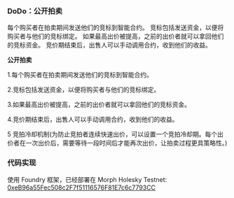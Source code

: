 ### DoDo：公开拍卖

每个购买者在拍卖期间发送他们的竞标到智能合约。 竞标包括发送资金，以便将购买者与他们的竞标绑定。 如果最高出价被提高，之前的出价者就可以拿回他们的竞标资金。 竞价期结束后，出售人可以手动调用合约，收到他们的收益。

**公开拍卖**

1.每个购买者在拍卖期间发送他们的竞标到智能合约。

2.竞标包括发送资金，以便将购买者与他们的竞标绑定。

3.如果最高出价被提高，之前的出价者就可以拿回他们的竞标资金。

4.竞价期结束后，出售人可以手动调用合约，收到他们的收益。

5 竞拍冷却机制(为防止竞拍者连续快速出价，可以设置一个竞拍冷却期。每个出价者在一次出价后，需要等待一段时间后才能再次出价，让拍卖过程更具策略性。)

### 代码实现

使用 Foundry 框架，已经部署在 Morph Holesky Testnet: [0xeB96a55Fec508c2F7f51116576F81E7c6c7793CC](https://explorer-holesky.morphl2.io/address/0xeB96a55Fec508c2F7f51116576F81E7c6c7793CC?tab=contract)
